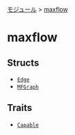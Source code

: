 [モジュール](../index.md) > [maxflow]()

# maxflow

## Structs

- [`Edge`](./Edge.md)
- [`MFGraph`](./MFGraph.md)

## Traits

- [`Capable`](./Capable.md)
